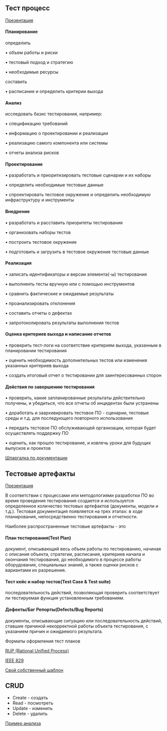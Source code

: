 ## Тест процесс

[Презентация](https://docs.google.com/presentation/d/1FsYeuRvppV1_082RHrjJOXtoUxhxqAeE/edit?usp=drive_link&ouid=100462493827587974016&rtpof=true&sd=true)

#### Планирование
  
определить

• объем работы и риски

• тестовый подход и стратегию

• необходимые ресурсы

составить

• расписание и определить критерии выхода

#### Анализ
  
исследовать базис тестирования, например:

• спецификацию требований

• информацию о проектировании и реализации

• реализацию самого компонента или системы

• отчеты анализа рисков

#### Проектирование

• разработать и приоритизировать тестовые сценарии и их наборы

• определить необходимые тестовые данные

• спроектировать тестовое окружение и определить необходимую инфраструктуру и инструменты

#### Внедрение

  • разработать и расставить приоритеты тестирования

• организовать наборы тестов

• построить тестовое окружение

• подготовить и загрузить в тестовое окружение тестовые данные

#### Реализация

• записать идентификаторы и версии элемента(-ы) тестирования

• выполненть тесты вручную или с помощью инструментов

• сравнить фактические и ожидаемые результаты

• проанализировать отклонения

• составить отчеты о дефектах

• запротоколировать результаты выполнения тестов

#### Оценка критериев выхода и написание отчетов

• проверить тест-логи на соответствие критериям выхода, указанным в планировании тестирования

• оценить необходимость дополнительных тестов или изменения указанных критериев выхода

• создать итоговый отчет о тестировании для заинтересованных сторон

#### Действия по завершению тестирования

• проверить, какие запланированные результаты действительно получены, и убедиться, что все отчеты об инцидентах были устранены

• доработать и заархивировать тестовое ПО - сценарии, тестовые среды и т.д. для последующего повторного использования

• передать тестовое ПО обслуживающей организации, которая будет осуществлять поддержку ПО

• оценить, как прошло тестирование, и извлечь уроки для будущих выпусков и проектов

[Шпаргалка по документации](https://docs.google.com/spreadsheets/d/1avn5W-drTjOnQgYZjNTjq6NLIbb9YFWMGgwbMR7oyOU/edit?usp=drive_link)

## Тестовые артефакты

[Презентация](https://docs.google.com/presentation/d/1_vyWpjw_pe7XldtBTtKsGbkQOymZQYkE/edit?usp=drive_link&ouid=100462493827587974016&rtpof=true&sd=true)

В соответствии с процессами или методологиями разработки ПО во время проведения тестирования создается и используется определенное количество тестовых артефактов (документы, модели и т.д.). Тестовая документация появляется на трех этапах: в ходе планирования, непосредственно тестирования и отчетности.

Наиболее распространенные тестовые артефакты - это

#### План тестирования(Test Plan)
документ, описывающий весь объем работы по тестированию, начиная с описания объекта, стратегии, расписания, критериев начала и окончания тестирования, до необходимого в процессе работы оборудования, специальных знаний, а также оценки рисков с вариантами их разрешения.

#### Тест кейс и набор тестов(Test Case & Test suite)
последовательность действий, позволяющая проверить соответствует ли тестируемая функция установленным требованиям.

#### Дефекты/Баг Репорты(Defects/Bug Reports)
документы, описывающие ситуацию или последовательность действий, ставшие причиной некорректной работы объекта тестирования, с указанием причин и ожидаемого результата.

Форматы оформления тест планов

[RUP (Rational Unified Process)](https://docs.google.com/document/d/1I9ONIZVUf0_CTCyP1WDd8OkkFHYvvG3z/edit?usp=drive_link&ouid=100462493827587974016&rtpof=true&sd=true)

[IEEE 829](https://drive.google.com/file/d/1Vlwju0LBdvZcwB3o303CHF1B69shucCJ/view?usp=drive_link)

[Свой собственный шаблон](https://docs.google.com/document/d/1x5LPNXAx9rHWb6dSNGcb1lSz0upye6Oym6nFDZ0bOzQ/edit?usp=drive_link)

## CRUD

- Create - создать
- Read - посмотреть
- Update - изменить
- Delete - удалить

[Пример анализа](https://docs.google.com/spreadsheets/d/1ubCo1UocBvFPIWon52MVEdowofF9Ie_BhkCc7Qz3ntU/edit?usp=drive_link)